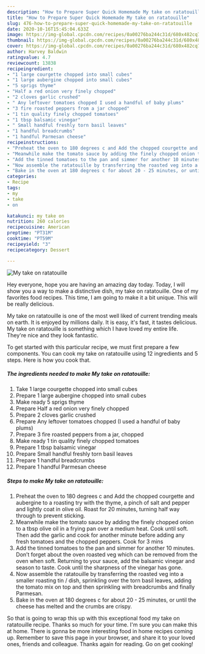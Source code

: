 ```yaml
---
description: "How to Prepare Super Quick Homemade My take on ratatouille"
title: "How to Prepare Super Quick Homemade My take on ratatouille"
slug: 476-how-to-prepare-super-quick-homemade-my-take-on-ratatouille
date: 2020-10-16T15:45:04.633Z
image: https://img-global.cpcdn.com/recipes/0a00276ba244c31d/680x482cq70/my-take-on-ratatouille-recipe-main-photo.jpg
thumbnail: https://img-global.cpcdn.com/recipes/0a00276ba244c31d/680x482cq70/my-take-on-ratatouille-recipe-main-photo.jpg
cover: https://img-global.cpcdn.com/recipes/0a00276ba244c31d/680x482cq70/my-take-on-ratatouille-recipe-main-photo.jpg
author: Harvey Baldwin
ratingvalue: 4.7
reviewcount: 13838
recipeingredient:
- "1 large courgette chopped into small cubes"
- "1 large aubergine chopped into small cubes"
- "5 sprigs thyme"
- "Half a red onion very finely chopped"
- "2 cloves garlic crushed"
- " Any leftover tomatoes chopped I used a handful of baby plums"
- "3 fire roasted peppers from a jar chopped"
- "1 tin quality finely chopped tomatoes"
- "1 tbsp balsamic vinegar"
- " Small handful freshly torn basil leaves"
- "1 handful breadcrumbs"
- "1 handful Parmesan cheese"
recipeinstructions:
- "Preheat the oven to 180 degrees c and Add the chopped courgette and aubergine to a roasting try with the thyme, a pinch of salt and pepper and lightly coat in olive oil. Roast for 20 minutes, turning half way through to prevent sticking."
- "Meanwhile make the tomato sauce by adding the finely chopped onion to a tbsp olive oil in a frying pan over a medium heat. Cook until soft. Then add the garlic and cook for another minute before adding any fresh tomatoes and the chopped peppers. Cook for 3 mins"
- "Add the tinned tomatoes to the pan and simmer for another 10 minutes. Don’t forget about the oven roasted veg which can be removed from the oven when soft. Returning to your sauce, add the balsamic vinegar and season to taste. Cook until the sharpness of the vinegar has gone."
- "Now assemble the ratatouille by transferring the roasted veg into a smaller roasting tin / dish, sprinkling over the torn basil leaves, adding the tomato mix on top and then sprinkling with breadcrumbs and finally Parmesan."
- "Bake in the oven at 180 degrees c for about 20 - 25 minutes, or until the cheese has melted and the crumbs are crispy."
categories:
- Recipe
tags:
- my
- take
- on

katakunci: my take on 
nutrition: 260 calories
recipecuisine: American
preptime: "PT31M"
cooktime: "PT59M"
recipeyield: "3"
recipecategory: Dessert

---
```



![My take on ratatouille](https://img-global.cpcdn.com/recipes/0a00276ba244c31d/680x482cq70/my-take-on-ratatouille-recipe-main-photo.jpg)

Hey everyone, hope you are having an amazing day today. Today, I will show you a way to make a distinctive dish, my take on ratatouille. One of my favorites food recipes. This time, I am going to make it a bit unique. This will be really delicious.



My take on ratatouille is one of the most well liked of current trending meals on earth. It is enjoyed by millions daily. It is easy, it's fast, it tastes delicious. My take on ratatouille is something which I have loved my entire life. They're nice and they look fantastic.


To get started with this particular recipe, we must first prepare a few components. You can cook my take on ratatouille using 12 ingredients and 5 steps. Here is how you cook that.

<!--inarticleads1-->

##### The ingredients needed to make My take on ratatouille:

1. Take 1 large courgette chopped into small cubes
1. Prepare 1 large aubergine chopped into small cubes
1. Make ready 5 sprigs thyme
1. Prepare Half a red onion very finely chopped
1. Prepare 2 cloves garlic crushed
1. Prepare  Any leftover tomatoes chopped (I used a handful of baby plums)
1. Prepare 3 fire roasted peppers from a jar, chopped
1. Make ready 1 tin quality finely chopped tomatoes
1. Prepare 1 tbsp balsamic vinegar
1. Prepare  Small handful freshly torn basil leaves
1. Prepare 1 handful breadcrumbs
1. Prepare 1 handful Parmesan cheese




<!--inarticleads2-->

##### Steps to make My take on ratatouille:

1. Preheat the oven to 180 degrees c and Add the chopped courgette and aubergine to a roasting try with the thyme, a pinch of salt and pepper and lightly coat in olive oil. Roast for 20 minutes, turning half way through to prevent sticking.
1. Meanwhile make the tomato sauce by adding the finely chopped onion to a tbsp olive oil in a frying pan over a medium heat. Cook until soft. Then add the garlic and cook for another minute before adding any fresh tomatoes and the chopped peppers. Cook for 3 mins
1. Add the tinned tomatoes to the pan and simmer for another 10 minutes. Don’t forget about the oven roasted veg which can be removed from the oven when soft. Returning to your sauce, add the balsamic vinegar and season to taste. Cook until the sharpness of the vinegar has gone.
1. Now assemble the ratatouille by transferring the roasted veg into a smaller roasting tin / dish, sprinkling over the torn basil leaves, adding the tomato mix on top and then sprinkling with breadcrumbs and finally Parmesan.
1. Bake in the oven at 180 degrees c for about 20 - 25 minutes, or until the cheese has melted and the crumbs are crispy.




So that is going to wrap this up with this exceptional food my take on ratatouille recipe. Thanks so much for your time. I'm sure you can make this at home. There is gonna be more interesting food in home recipes coming up. Remember to save this page in your browser, and share it to your loved ones, friends and colleague. Thanks again for reading. Go on get cooking!
